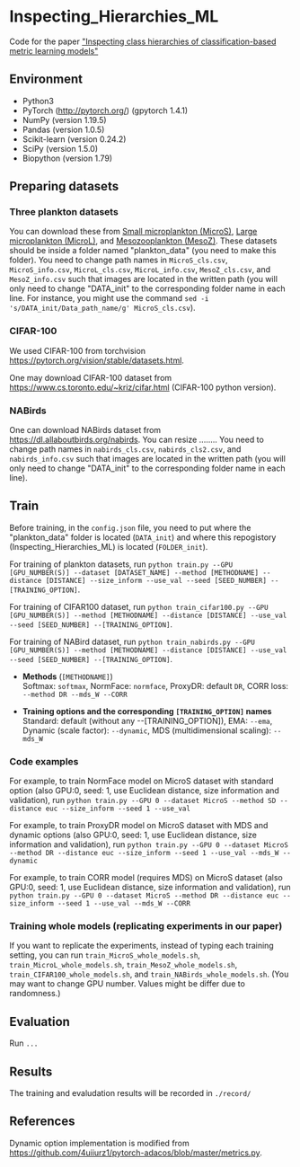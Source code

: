 # Inspecting_Hierarchies_ML
Code for the paper ["Inspecting class hierarchies of classification-based metric learning models"](https://arxiv.org/abs/2301.11065)

## Environment
 - Python3
 - PyTorch (http://pytorch.org/) (gpytorch 1.4.1)
 - NumPy (version 1.19.5)
 - Pandas (version 1.0.5)
 - Scikit-learn (version 0.24.2)
 - SciPy (version 1.5.0)
 - Biopython (version 1.79)

## Preparing datasets
### Three plankton datasets
You can download these from [Small microplankton (MicroS)](https://doi.org/10.21335/NMDC-2102309336), [Large microplankton (MicroL)](https://doi.org/10.21335/NMDC-573815973), and [Mesozooplankton (MesoZ)](https://doi.org/10.21335/NMDC-1805578916). These datasets should be inside a folder named "plankton_data" (you need to make this folder). You need to change path names in `MicroS_cls.csv`, `MicroS_info.csv`, `MicroL_cls.csv`, `MicroL_info.csv`, `MesoZ_cls.csv`, and `MesoZ_info.csv` such that images are located in the written path (you will only need to change "DATA_init" to the corresponding folder name in each line. For instance, you might use the command `sed -i 's/DATA_init/Data_path_name/g' MicroS_cls.csv`).

### CIFAR-100
We used CIFAR-100 from torchvision https://pytorch.org/vision/stable/datasets.html.

One may download CIFAR-100 dataset from https://www.cs.toronto.edu/~kriz/cifar.html (CIFAR-100 python version). 

### NABirds
One can download NABirds dataset from https://dl.allaboutbirds.org/nabirds. You can resize ........
You need to change path names in `nabirds_cls.csv`, `nabirds_cls2.csv`, and `nabirds_info.csv` such that images are located in the written path (you will only need to change "DATA_init" to the corresponding folder name in each line).


## Train
Before training, in the `config.json` file, you need to put where the "plankton_data" folder is located (`DATA_init`) and where this repogistory (Inspecting_Hierarchies_ML) is located (`FOLDER_init`).

For training of plankton datasets, run `python train.py --GPU [GPU_NUMBER(S)] --dataset [DATASET_NAME] --method [METHODNAME] --distance [DISTANCE] --size_inform --use_val --seed [SEED_NUMBER] --[TRAINING_OPTION]`.

For training of CIFAR100 dataset, run `python train_cifar100.py --GPU [GPU_NUMBER(S)] --method [METHODNAME] --distance [DISTANCE] --use_val --seed [SEED_NUMBER] --[TRAINING_OPTION]`.

For training of NABird dataset, run `python train_nabirds.py --GPU [GPU_NUMBER(S)] --method [METHODNAME] --distance [DISTANCE] --use_val --seed [SEED_NUMBER] --[TRAINING_OPTION]`.

 - **Methods** (`[METHODNAME]`)<br>
 Softmax: `softmax`, NormFace: `normface`, ProxyDR: default `DR`, CORR loss: `--method DR --mds_W --CORR`

 - **Training options and the corresponding `[TRAINING_OPTION]` names** <br>
 Standard: default (without any --[TRAINING_OPTION]), EMA: `--ema`, Dynamic (scale factor): `--dynamic`, MDS (multidimensional scaling): `--mds_W`

### Code examples
For example, to train NormFace model on MicroS dataset with standard option (also GPU:0, seed: 1, use Euclidean distance, size information and validation), run `python train.py --GPU 0 --dataset MicroS --method SD --distance euc --size_inform --seed 1 --use_val`

For example, to train ProxyDR model on MicroS dataset with MDS and dynamic options (also GPU:0, seed: 1, use Euclidean distance, size information and validation), run `python train.py --GPU 0 --dataset MicroS --method DR --distance euc --size_inform --seed 1 --use_val --mds_W --dynamic`

For example, to train CORR model (requires MDS) on MicroS dataset  (also GPU:0, seed: 1, use Euclidean distance, size information and validation), run `python train.py --GPU 0 --dataset MicroS --method DR --distance euc --size_inform --seed 1 --use_val --mds_W --CORR`

### Training whole models (replicating experiments in our paper)
If you want to replicate the experiments, instead of typing each training setting, you can run `train_MicroS_whole_models.sh`, `train_MicroL_whole_models.sh`, `train_MesoZ_whole_models.sh`, `train_CIFAR100_whole_models.sh`, and `train_NABirds_whole_models.sh`. (You may want to change GPU number. Values might be differ due to randomness.)

## Evaluation
Run `...`

## Results
The training and evaludation results will be recorded in `./record/`

## References 
Dynamic option implementation is modified from https://github.com/4uiiurz1/pytorch-adacos/blob/master/metrics.py.


